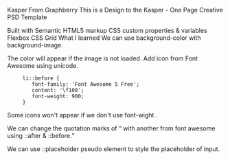 Kasper From Graphberry
This is a Design to the Kasper - One Page Creative PSD Template

Built with
Semantic HTML5 markup
CSS custom properties & variables
Flexbox
CSS Grid
What I learned
We can use background-color with background-image.

The color will appear if the image is not loaded.
Add icon from Font Awesome using unicode.

         li::before {
            font-family: 'Font Awesome 5 Free';
            content: '\f108';
            font-weight: 900;
         }
Some icons won't appear if we don't use font-wight .

We can change the quotation marks of <q> with another from font awesome using ::after & ::before.

We can use ::placeholder pseudo element to style the placeholder of input.
